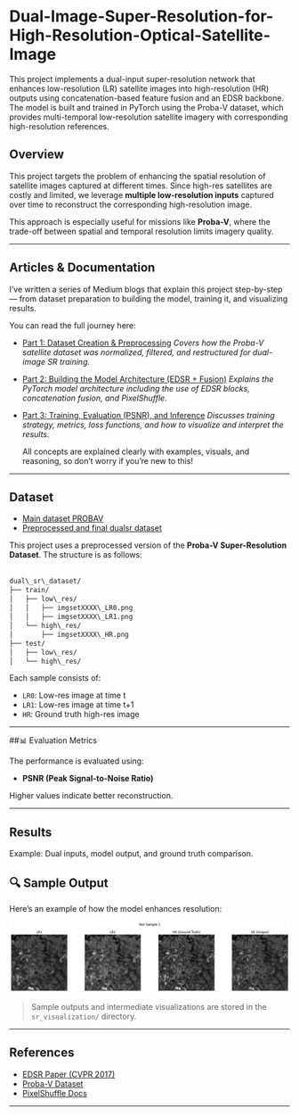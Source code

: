 # Dual-Image-Super-Resolution-for-High-Resolution-Optical-Satellite-Image
This project implements a dual-input super-resolution network that enhances low-resolution (LR) satellite images into high-resolution (HR) outputs using concatenation-based feature fusion and an EDSR backbone.
The model is built and trained in PyTorch using the Proba-V dataset, which provides multi-temporal low-resolution satellite imagery with corresponding high-resolution references.

## Overview

This project targets the problem of enhancing the spatial resolution of satellite images captured at different times. Since high-res satellites are costly and limited, we leverage **multiple low-resolution inputs** captured over time to reconstruct the corresponding high-resolution image.

This approach is especially useful for missions like **Proba-V**, where the trade-off between spatial and temporal resolution limits imagery quality.

---

## Articles & Documentation

I’ve written a series of Medium blogs that explain this project step-by-step — from dataset preparation to building the model, training it, and visualizing results.

You can read the full journey here:

*  [Part 1: Dataset Creation & Preprocessing](https://medium.com/@Phineouse/dual-image-super-resolution-for-high-resolution-optical-satellite-imagery-data-preprocessing-605fe123152e)
  *Covers how the Proba-V satellite dataset was normalized, filtered, and restructured for dual-image SR training.*

*  [Part 2: Building the Model Architecture (EDSR + Fusion)](https://medium.com/@Phineouse/dual-image-super-resolution-for-high-resolution-optical-satellite-imagery-model-building-3aa1a58993d1)
  *Explains the PyTorch model architecture including the use of EDSR blocks, concatenation fusion, and PixelShuffle.*

*  [Part 3: Training, Evaluation (PSNR), and Inference](https://medium.com/@Phineouse/dual-image-super-resolution-for-high-resolution-optical-satellite-imagery-data-loader-class-and-f256e2679114)
  *Discusses training strategy, metrics, loss functions, and how to visualize and interpret the results.*
  
   All concepts are explained clearly with examples, visuals, and reasoning, so don’t worry if you’re new to this!

---

## Dataset
* [Main dataset PROBAV](https://drive.google.com/file/d/1BAGjd5ScCXNF2Y6ffBUopUnctqVhLq8J/view)
* [Preprocessed and final dualsr dataset ](https://kelvins.esa.int/proba-v-super-resolution/data/)

This project uses a preprocessed version of the **Proba-V Super-Resolution Dataset**. The structure is as follows:

```

dual\_sr\_dataset/
├── train/
│   ├── low\_res/
│   │   ├── imgsetXXXX\_LR0.png
│   │   ├── imgsetXXXX\_LR1.png
│   └── high\_res/
│       ├── imgsetXXXX\_HR.png
├── test/
│   ├── low\_res/
│   └── high\_res/

```

Each sample consists of:
- `LR0`: Low-res image at time t
- `LR1`: Low-res image at time t+1
- `HR`: Ground truth high-res image

---

##📊 Evaluation Metrics

The performance is evaluated using:

- **PSNR (Peak Signal-to-Noise Ratio)**

Higher values indicate better reconstruction.

---

## Results

Example: Dual inputs, model output, and ground truth comparison.
## 🔍 Sample Output

Here’s an example of how the model enhances resolution:

![Sample Output](https://github.com/ArCeUzzs/Dual-Image-Super-Resolution-for-High-Resolution-Optical-Satellite-Image/blob/main/outputSHOW.jpg)


> Sample outputs and intermediate visualizations are stored in the `sr_visualization/` directory.

---

## References

* [EDSR Paper (CVPR 2017)](https://arxiv.org/abs/1707.02921)
* [Proba-V Dataset](https://kelvins.esa.int/proba-v-super-resolution/)
* [PixelShuffle Docs](https://pytorch.org/docs/stable/generated/torch.nn.PixelShuffle.html)

---

